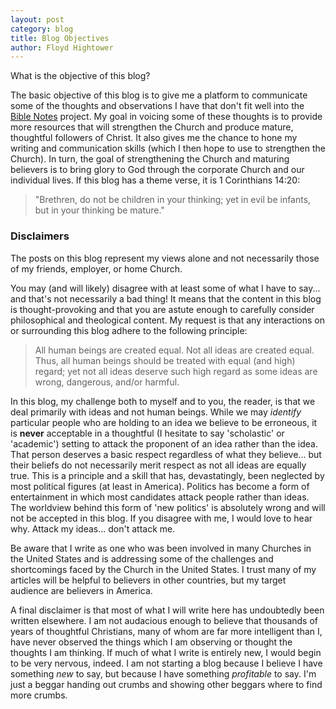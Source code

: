 ```yaml
---
layout: post
category: blog
title: Blog Objectives
author: Floyd Hightower
---
```


What is the objective of this blog?

The basic objective of this blog is to give me a platform to communicate some of the thoughts and observations I have that don't fit well into the [Bible Notes](https://fhightower.gitbooks.io/bible-notes/content/) project. My goal in voicing some of these thoughts is to provide more resources that will strengthen the Church and produce mature, thoughtful followers of Christ. It also gives me the chance to hone my writing and communication skills (which I then hope to use to strengthen the Church). In turn, the goal of strengthening the Church and maturing believers is to bring glory to God through the corporate Church and our individual lives. If this blog has a theme verse, it is 1 Corinthians 14:20:

> "Brethren, do not be children in your thinking; yet in evil be infants, but in your thinking be mature."

### Disclaimers

The posts on this blog represent my views alone and not necessarily those of my friends, employer, or home Church.

You may (and will likely) disagree with at least some of what I have to say... and that's not necessarily a bad thing! It means that the content in this blog is thought-provoking and that you are astute enough to carefully consider philosophical and theological content. My request is that any interactions on or surrounding this blog adhere to the following principle:

> All human beings are created equal. Not all ideas are created equal. Thus, all human beings should be treated with equal (and high) regard; yet not all ideas deserve such high regard as some ideas are wrong, dangerous, and/or harmful.

In this blog, my challenge both to myself and to you, the reader, is that we deal primarily with ideas and not human beings. While we may *identify* particular people who are holding to an idea we believe to be erroneous, it is **never** acceptable in a thoughtful (I hesitate to say 'scholastic' or 'academic') setting to attack the proponent of an idea rather than the idea. That person deserves a basic respect regardless of what they believe... but their beliefs do not necessarily merit respect as not all ideas are equally true. This is a principle and a skill that has, devastatingly, been neglected by most political figures (at least in America). Politics has become a form of entertainment in which most candidates attack people rather than ideas. The worldview behind this form of 'new politics' is absolutely wrong and will not be accepted in this blog. If you disagree with me, I would love to hear why. Attack my ideas... don't attack me.

Be aware that I write as one who was been involved in many Churches in the United States and is addressing some of the challenges and shortcomings faced by the Church in the United States. I trust many of my articles will be helpful to believers in other countries, but my target audience are believers in America.

A final disclaimer is that most of what I will write here has undoubtedly been written elsewhere. I am not audacious enough to believe that thousands of years of thoughtful Christians, many of whom are far more intelligent than I, have never observed the things which I am observing or thought the thoughts I am thinking. If much of what I write is entirely new, I would begin to be very nervous, indeed. I am not starting a blog because I believe I have something *new* to say, but because I have something *profitable* to say. I'm just a beggar handing out crumbs and showing other beggars where to find more crumbs.

